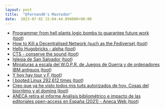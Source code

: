 ```yaml
---
layout: post
title:  "@fernand0's Mastodon"
date:  2023-07-02 15:04:44.094000+00:00
---
```

*  [Programmer from hell plants logic bombs to guarantee future work  ](https://nakedsecurity.sophos.com/2019/07/23/programmer-from-hell-plants-logic-bombs-to-guarantee-future-work/) ([toot](https://mastodon.social/@fernand0/110645102761504582))
*  [How to Kill a Decentralised Network (such as the Fediverse)  ](https://ploum.net/2023-06-23-how-to-kill-decentralised-networks.html) ([toot](https://mastodon.social/@fernand0/110644761183787011))
*  [Hello Hugobricks - alpha ](https://discourse.gohugo.io/t/hello-hugobricks-alpha/4496) ([toot](https://mastodon.social/@fernand0/110644567283816678))
*  [CTS - conserve the sound ](https://www.conservethesound.d) ([toot](https://mastodon.social/@fernand0/110644170062127337))
*  [Iglesia de San Salvador ](https://www.flickr.com/photos/fernand0/53007464006) ([toot](https://mastodon.social/@fernand0/110644023626434754))
*  [Miniaturas a escala del W.O.P.R. de Juegos de Guerra y de ordenadores IBM antiguos ](https://www.microsiervos.com/archivo/ordenadores/miniaturas-escala-wopr-juegos-de-guerra-ordenadores-ibm-antiguos.htm) ([toot](https://mastodon.social/@fernand0/110643952081873656))
*  [Y hoy hay tour y F ](https://mastodon.social/@fernand0/110643868794901678) ([toot](https://mastodon.social/@fernand0/110643868794901678))
*  [I booted Linux 292,612 times ](https://rwmj.wordpress.com/2023/06/14/i-booted-linux-292612-times) ([toot](https://mastodon.social/@fernand0/110643847763911562))
*  [Creo que ya he visto todos mis tuits autorizados de hoy. Cosas del biorritmo y el doming ](https://mastodon.social/@fernand0/110643653518718745) ([toot](https://mastodon.social/@fernand0/110643653518718745))
*  [ANECA retira el informe Análisis bibliométrico e impacto de las editoriales open-access en España (2021) - Aneca Web ](https://www.aneca.es/-/aneca-retira-el-informe-an%C3%A1lisis-bibliom%C3%A9trico-e-impacto-de-las-editoriales-open-access-en-espa%C3%B1a-2021) ([toot](https://mastodon.social/@fernand0/110643569217870178))
